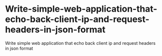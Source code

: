 # Write-simple-web-application-that-echo-back-client-ip-and-request-headers-in-json-format
Write simple web application that echo back client ip and request headers in json format
